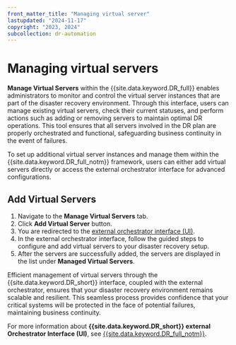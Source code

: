 ```yaml
---
front_matter_title: "Managing virtual server"
lastupdated: "2024-11-17"
copyright: "2023, 2024"
subcollection: dr-automation
---
```

# Managing virtual servers

**Manage Virtual Servers** within the {{site.data.keyword.DR_full}} enables administrators to monitor and control the virtual server instances that are part of the disaster recovery environment. Through this interface, users can manage existing virtual servers, check their current statuses, and perform actions such as adding or removing servers to maintain optimal DR operations. This tool ensures that all servers involved in the DR plan are properly orchestrated and functional, safeguarding business continuity in the event of failures.

To set up additional virtual server instances and manage them within the {{site.data.keyword.DR_full_notm}} framework, users can either add virtual servers directly or access the external orchestrator interface for advanced configurations.

## Add Virtual Servers

1. Navigate to the **Manage Virtual Servers** tab.
2. Click **Add Virtual Server** button.
3. You are redirected to the [external orchestrator interface (UI)]().
4. In the external orchestrator interface, follow the guided steps to configure and add virtual servers to your disaster recovery setup.
5. After the servers are successfully added, the servers are displayed in the list under **Managed Virtual Servers**.

Efficient management of virtual servers through the {{site.data.keyword.DR_short}} interface, coupled with the external orchestrator, ensures that your disaster recovery environment remains scalable and resilient. This seamless process provides confidence that your critical systems will be protected in the face of potential failures, maintaining business continuity.

For more information about **{{site.data.keyword.DR_short}} external Orchestrator Interface (UI)**, see [{{site.data.keyword.DR_full_notm}}](https://www.ibm.com/docs/en/powervs).
